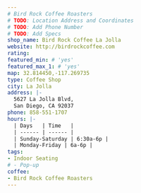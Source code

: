 ```yaml
---
# Bird Rock Coffee Roasters
# TODO: Location Address and Coordinates
# TODO: Add Phone Number
# TODO: Add Specs
shop_name: Bird Rock Coffee La Jolla
website: http://birdrockcoffee.com
rating:
featured_min: # 'yes'
featured_max_1: # 'yes'
map: 32.814450,-117.269735
type: Coffee Shop
city: La Jolla
address: |-
  5627 La Jolla Blvd,
  San Diego, CA 92037
phone: 858-551-1707
hours: |-
  | Days   | Time   |
  | ------ | ------ |
  | Sunday-Saturday | 6:30a-6p |
  | Monday-Friday | 6a-6p |
tags:
- Indoor Seating
# - Pop-up
coffee:
- Bird Rock Coffee Roasters
---
```

